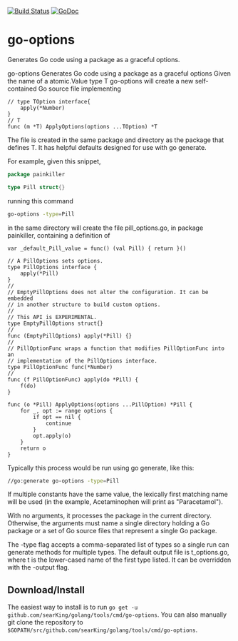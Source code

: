 [![Build Status](https://travis-ci.org/searKing/travis-ci.svg?branch=go-options)](https://travis-ci.org/searKing/travis-ci)
[![GoDoc](https://godoc.org/github.com/searKing/golang/tools/cmd/go-options?status.svg)](https://godoc.org/github.com/searKing/golang/tools/cmd/go-options)
# go-options
Generates Go code using a package as a graceful options.

go-options Generates Go code using a package as a graceful options
Given the name of a atomic.Value type T
go-options will create a new self-contained Go source file implementing
```
// type TOption interface{
	apply(*Number)
}
// T
func (m *T) ApplyOptions(options ...TOption) *T
```

The file is created in the same package and directory as the package that defines T.
It has helpful defaults designed for use with go generate.

For example, given this snippet,

```go
package painkiller

type Pill struct{}
```

running this command
```bash
go-options -type=Pill
```

in the same directory will create the file pill_options.go, in package painkiller,
containing a definition of

```
var _default_Pill_value = func() (val Pill) { return }()

// A PillOptions sets options.
type PillOptions interface {
	apply(*Pill)
}
//
// EmptyPillOptions does not alter the configuration. It can be embedded
// in another structure to build custom options.
//
// This API is EXPERIMENTAL.
type EmptyPillOptions struct{}
//
func (EmptyPillOptions) apply(*Pill) {}
//
// PillOptionFunc wraps a function that modifies PillOptionFunc into an
// implementation of the PillOptions interface.
type PillOptionFunc func(*Number)
//
func (f PillOptionFunc) apply(do *Pill) {
	f(do)
}

func (o *Pill) ApplyOptions(options ...PillOption) *Pill {
	for _, opt := range options {
		if opt == nil {
			continue
		}
		opt.apply(o)
	}
	return o
}
```

Typically this process would be run using go generate, like this:
```bash
//go:generate go-options -type=Pill
```

If multiple constants have the same value, the lexically first matching name will
be used (in the example, Acetaminophen will print as "Paracetamol").

With no arguments, it processes the package in the current directory.
Otherwise, the arguments must name a single directory holding a Go package
or a set of Go source files that represent a single Go package.

The -type flag accepts a comma-separated list of types so a single run can
generate methods for multiple types. The default output file is t_options.go,
where t is the lower-cased name of the first type listed. It can be overridden
with the -output flag.

## Download/Install

The easiest way to install is to run `go get -u github.com/searKing/golang/tools/cmd/go-options`. You can
also manually git clone the repository to `$GOPATH/src/github.com/searKing/golang/tools/cmd/go-options`.

